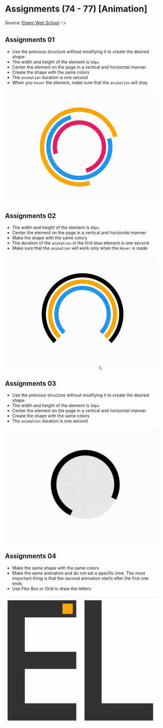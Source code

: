 # Assignments (74 - 77) [Animation]

Source: [Elzero Web School](https://elzero.org/css-assignments-lesson-from-74-to-77/) :point_left:

## Assignments 01
- Use the previous structure without modifying it to create the desired shape
- The width and height of the element is `50px`
- Center the element on the page in a vertical and horizontal manner
- Create the shape with the same colors
- The `animation` duration is one second
- When you `hover` the element, make sure that the `animation` will stop

![Assignments 01](/74-77/Image/css-assignments-lessons-74-77-1.gif)

## Assignments 02
- The width and height of the element is `50px`
- Center the element on the page in a vertical and horizontal manner
- Make the shape with the same colors
- The duration of the `animation` in the first blue element is one second
- Make sure that the `animation` will work only when the `Hover` is made

![Assignments 02](/74-77/Image/css-assignments-lessons-74-77-2.gif)

## Assignments 03
- Use the previous structure without modifying it to create the desired shape
- The width and height of the element is `50px`
- Center the element on the page in a vertical and horizontal manner
- Create the shape with the same colors
- The `animation` duration is one second

![Assignments 03](/74-77/Image/css-assignments-lessons-74-77-3.gif)

## Assignments 04
- Make the same shape with the same colors
- Make the same animation and do not set a specific time. The most important thing is that the second animation starts after the first one ends
- Use Flex Box or Grid to draw the letters

![Assignments 04](/74-77/Image/frontend-el-letters-animation.gif)